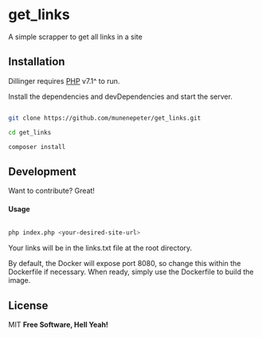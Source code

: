 # get_links
A simple scrapper to get all links in a site

## Installation
Dillinger requires [PHP](https://www.php.net/) v7.1^ to run.

Install the dependencies and devDependencies and start the server.

```sh

git clone https://github.com/munenepeter/get_links.git

cd get_links

composer install

```
## Development

Want to contribute? Great!

#### Usage

```sh

php index.php <your-desired-site-url>

```

Your links will be in the links.txt file at the root directory.

By default, the Docker will expose port 8080, so change this within the
Dockerfile if necessary. When ready, simply use the Dockerfile to
build the image.
## License
MIT
**Free Software, Hell Yeah!**
